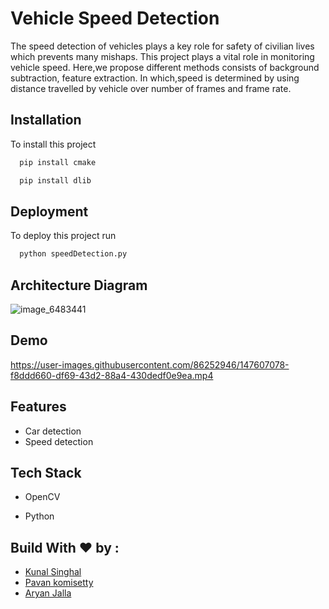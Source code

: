 # Vehicle Speed Detection

The speed detection of vehicles plays a key role for safety of civilian lives which prevents many mishaps. This project plays a vital role in monitoring vehicle speed. Here,we propose different methods consists of background subtraction, feature extraction. In which,speed is determined by using distance travelled by vehicle over number of frames and frame rate.


## Installation
To install this project

```bash
  pip install cmake
```
```bash
  pip install dlib
```

    
## Deployment

To deploy this project run

```bash
  python speedDetection.py
```


## Architecture Diagram
![image_6483441](https://user-images.githubusercontent.com/86252946/147605944-5bbef1e3-3deb-446c-a2f8-ce05e920dbd8.JPG)


## Demo


https://user-images.githubusercontent.com/86252946/147607078-f8ddd660-df69-43d2-88a4-430dedf0e9ea.mp4



## Features

- Car detection
- Speed detection


## Tech Stack

- OpenCV

- Python


##  Build With ❤️ by :

- <a href="#">Kunal Singhal</a>
- <a href="#">Pavan komisetty</a>
- <a href="#">Aryan Jalla</a>


